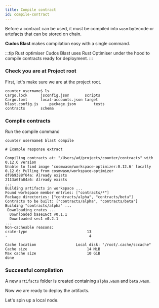 ```yaml
---
title: Compile contract
id: compile-contract
---
```


Before a contract can be used, it must be compiled into `wasm` bytecode or artefacts that can be stored on chain.

**Cudos Blast** makes compilation easy with a single command.

:::tip Rust optimiser
Cudos Blast uses Rust Optimiser under the hood to compile contracts ready for deployment.
:::

### Check you are at Project root

First, let's make sure we are at the project root.

```shell
counter username$ ls
Cargo.lock		jsconfig.json		scripts
Cargo.toml		local-accounts.json	target
blast.config.js		package.json		tests
contracts		schema
```

### Compile contracts

Run the compile command

```shell
counter username$ blast compile

# Example response extract

Compiling contracts at: "/Users/ad/projects/counter/contracts" with 0.12.6 version
Unable to find image 'cosmwasm/workspace-optimizer:0.12.6' locally
0.12.6: Pulling from cosmwasm/workspace-optimizer
df9b9388f04a: Already exists 
2113a6fa04a6: Already exists 
...
Building artifacts in workspace ...
Found workspace member entries: ["contracts/*"]
Package directories: ["contracts/alpha", "contracts/beta"]
Contracts to be built: ["contracts/alpha", "contracts/beta"]
Building "contracts/alpha" ...
 Downloading crates ...
  Downloaded base16ct v0.1.1
  Downloaded sec1 v0.2.1
...
Non-cacheable reasons:
crate-type                           13
-                                     4

Cache location                  Local disk: "/root/.cache/sccache"
Cache size                           14 MiB
Max cache size                       10 GiB
done
```

### Successful compilation

A new `artifacts` folder is created containing `alpha.wasm` and `beta.wasm`.

Now we are ready to deploy the artifacts.

Let's spin up a local node. 
